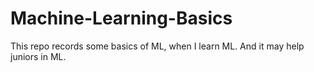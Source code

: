 # Machine-Learning-Basics
This repo records some basics of ML, when I learn ML. And it may help juniors in ML.
